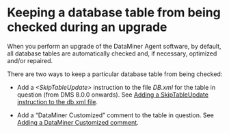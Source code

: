 # Keeping a database table from being checked during an upgrade

When you perform an upgrade of the DataMiner Agent software, by default, all database tables are automatically checked and, if necessary, optimized and/or repaired.

There are two ways to keep a particular database table from being checked:

- Add a *\<SkipTableUpdate>* instruction to the file *DB.xml* for the table in question (from DMS 8.0.0 onwards). See [Adding a SkipTableUpdate instruction to the db.xml file](Adding_a_SkipTableUpdate_instruction_to_the_db_xml_file.md#adding-a-skiptableupdate-instruction-to-the-dbxml-file).

- Add a “DataMiner Customized” comment to the table in question. See [Adding a DataMiner Customized comment](Adding_a_DataMiner_Customized_comment.md).
